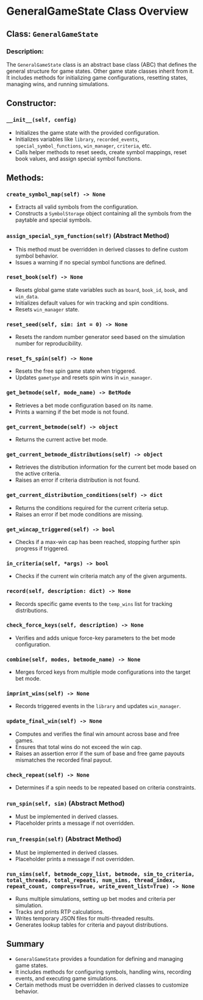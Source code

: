 # GeneralGameState Class Overview

## Class: `GeneralGameState`
### Description:
The `GeneralGameState` class is an abstract base class (ABC) that defines the general structure for game states. Other game state classes inherit from it. It includes methods for initializing game configurations, resetting states, managing wins, and running simulations.

## Constructor:
### `__init__(self, config)`
- Initializes the game state with the provided configuration.
- Initializes variables like `library`, `recorded_events`, `special_symbol_functions`, `win_manager`, `criteria`, etc.
- Calls helper methods to reset seeds, create symbol mappings, reset book values, and assign special symbol functions.

## Methods:

### `create_symbol_map(self) -> None`
- Extracts all valid symbols from the configuration.
- Constructs a `SymbolStorage` object containing all the symbols from the paytable and special symbols.

### `assign_special_sym_function(self)` (Abstract Method)
- This method must be overridden in derived classes to define custom symbol behavior.
- Issues a warning if no special symbol functions are defined.

### `reset_book(self) -> None`
- Resets global game state variables such as `board`, `book_id`, `book`, and `win_data`.
- Initializes default values for win tracking and spin conditions.
- Resets `win_manager` state.

### `reset_seed(self, sim: int = 0) -> None`
- Resets the random number generator seed based on the simulation number for reproducibility.

### `reset_fs_spin(self) -> None`
- Resets the free spin game state when triggered.
- Updates `gametype` and resets spin wins in `win_manager`.

### `get_betmode(self, mode_name) -> BetMode`
- Retrieves a bet mode configuration based on its name.
- Prints a warning if the bet mode is not found.

### `get_current_betmode(self) -> object`
- Returns the current active bet mode.

### `get_current_betmode_distributions(self) -> object`
- Retrieves the distribution information for the current bet mode based on the active criteria.
- Raises an error if criteria distribution is not found.

### `get_current_distribution_conditions(self) -> dict`
- Returns the conditions required for the current criteria setup.
- Raises an error if bet mode conditions are missing.

### `get_wincap_triggered(self) -> bool`
- Checks if a max-win cap has been reached, stopping further spin progress if triggered.

### `in_criteria(self, *args) -> bool`
- Checks if the current win criteria match any of the given arguments.

### `record(self, description: dict) -> None`
- Records specific game events to the `temp_wins` list for tracking distributions.

### `check_force_keys(self, description) -> None`
- Verifies and adds unique force-key parameters to the bet mode configuration.

### `combine(self, modes, betmode_name) -> None`
- Merges forced keys from multiple mode configurations into the target bet mode.

### `imprint_wins(self) -> None`
- Records triggered events in the `library` and updates `win_manager`.

### `update_final_win(self) -> None`
- Computes and verifies the final win amount across base and free games.
- Ensures that total wins do not exceed the win cap.
- Raises an assertion error if the sum of base and free game payouts mismatches the recorded final payout.

### `check_repeat(self) -> None`
- Determines if a spin needs to be repeated based on criteria constraints.

### `run_spin(self, sim)` (Abstract Method)
- Must be implemented in derived classes.
- Placeholder prints a message if not overridden.

### `run_freespin(self)` (Abstract Method)
- Must be implemented in derived classes.
- Placeholder prints a message if not overridden.

### `run_sims(self, betmode_copy_list, betmode, sim_to_criteria, total_threads, total_repeats, num_sims, thread_index, repeat_count, compress=True, write_event_list=True) -> None`
- Runs multiple simulations, setting up bet modes and criteria per simulation.
- Tracks and prints RTP calculations.
- Writes temporary JSON files for multi-threaded results.
- Generates lookup tables for criteria and payout distributions.

## Summary
- `GeneralGameState` provides a foundation for defining and managing game states.
- It includes methods for configuring symbols, handling wins, recording events, and executing game simulations.
- Certain methods must be overridden in derived classes to customize behavior.